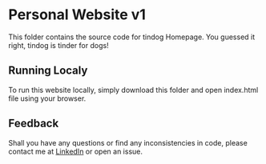 # Personal Website v1
This folder contains the source code for tindog Homepage. You guessed it right, tindog is tinder for dogs!

## Running Localy
To run this website locally, simply download this folder and open index.html file using your browser.

## Feedback
Shall you have any questions or find any inconsistencies in code, please contact me at [LinkedIn](https://www.linkedin.com/in/anatoly-ryabchenko/) or open an issue.

